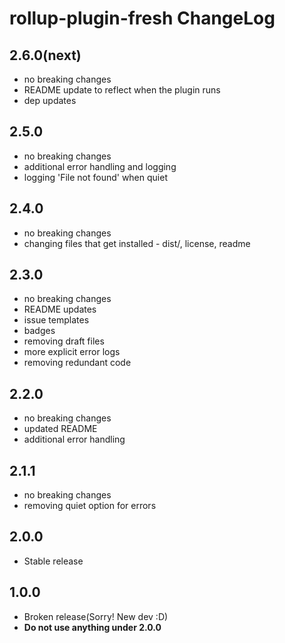 # rollup-plugin-fresh ChangeLog

## 2.6.0(next)

- no breaking changes
- README update to reflect when the plugin runs
- dep updates


## 2.5.0

- no breaking changes
- additional error handling and logging
- logging 'File not found' when quiet


## 2.4.0

- no breaking changes
- changing files that get installed - dist/, license, readme


## 2.3.0

- no breaking changes
- README updates
- issue templates
- badges
- removing draft files
- more explicit error logs
- removing redundant code


## 2.2.0

- no breaking changes
- updated README
- additional error handling


## 2.1.1

- no breaking changes
- removing quiet option for errors


## 2.0.0

- Stable release


## 1.0.0

- Broken release(Sorry! New dev :D)
- **Do not use anything under 2.0.0**

